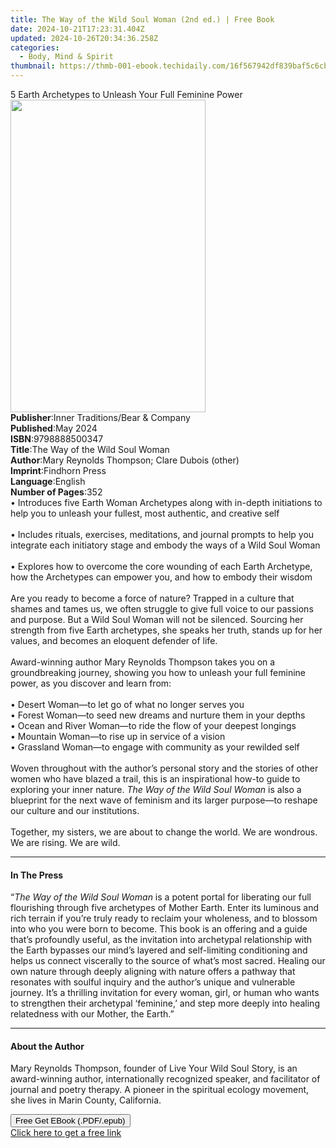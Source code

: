```yaml
---
title: The Way of the Wild Soul Woman (2nd ed.) | Free Book
date: 2024-10-21T17:23:31.404Z
updated: 2024-10-26T20:34:36.258Z
categories:
  - Body, Mind & Spirit
thumbnail: https://thmb-001-ebook.techidaily.com/16f567942df839baf5c6cbdfe3ed9c627bf698cc7d8b2d0b96b8c2498f2875f6.jpg
---
```

<main id="book-container">
  <div class="flex flex-col">
    <div class="book-brief flex-1 py-6 px-4 sm:p-6 md:py-10 md:px-8">
      <!-- brief-->
      <div class="book-brief-main">
        5 Earth Archetypes to Unleash Your Full Feminine Power
      </div>
    </div>
    <div
      class="book-meta-info flex-1 grid gap-4 col-start-1 col-end-3 row-start-1 sm:mb-6 sm:grid-cols-4 lg:gap-6 lg:col-start-2 lg:row-end-6 lg:row-span-6 lg:mb-0"
    >
      <div
        class="book-meta-info-left place-content-center mt-4 p-4 text-sm leading-6 col-start-2 col-span-2 dark:text-slate-400"
      >
        <img
          class="w-full h-500 object-cover rounded-lg sm:h-255 sm:col-span-2 lg:col-span-full"
          src="https://img-001-ebook.techidaily.com/22b5af64accb50988427967b7cf67dca4949c8c0f1f8a28eaed92ee5c3ba0a6d.jpg"
          alt=""
          width="312"
          height="500"
        />
      </div>
      <div
        class="book-meta-info-right mt-2 col-start-1 row-start-2 col-span-3 self-center"
      >
        <!-- meta data  -->
        <div class="flex flex-col px-4 md:px-8">
          <div class="flex-1">
            <strong>Publisher</strong>:<span class="px-2"
              >Inner Traditions/Bear &amp; Company</span
            >
          </div>
          <div class="flex-1">
            <strong>Published</strong>:<span class="px-2">May 2024</span>
          </div>
          <div class="flex-1">
            <strong>ISBN</strong>:<span class="px-2">9798888500347</span>
          </div>
          <div class="flex-1">
            <strong>Title</strong>:<span class="px-2"
              >The Way of the Wild Soul Woman</span
            >
          </div>
          <div class="flex-1">
            <strong>Author</strong>:<span class="px-2"
              >Mary Reynolds Thompson; Clare Dubois (other)</span
            >
          </div>
          <div class="flex-1">
            <strong>Imprint</strong>:<span class="px-2">Findhorn Press</span>
          </div>
          <div class="flex-1">
            <strong>Language</strong>:<span class="px-2">English</span>
          </div>
          <div class="flex-1">
            <strong>Number of Pages</strong>:<span class="px-2">352</span>
          </div>
        </div>
      </div>
    </div>
    <div class="book-description flex-1 py-6 px-4 sm:p-6 md:py-10 md:px-8">
      <div class="book-description-main">
        <div accordion-content="" id="description">
          • Introduces five Earth Woman Archetypes along with in-depth
          initiations to help you to unleash your fullest, most authentic, and
          creative self<br /><br />• Includes rituals, exercises, meditations,
          and journal prompts to help you integrate each initiatory stage and
          embody the ways of a Wild Soul Woman<br /><br />• Explores how to
          overcome the core wounding of each Earth Archetype, how the Archetypes
          can empower you, and how to embody their wisdom<br /><br />Are you
          ready to become a force of nature? Trapped in a culture that shames
          and tames us, we often struggle to give full voice to our passions and
          purpose. But a Wild Soul Woman will not be silenced. Sourcing her
          strength from five Earth archetypes, she speaks her truth, stands up
          for her values, and becomes an eloquent defender of life.
          <br /><br />Award-winning author Mary Reynolds Thompson takes you on a
          groundbreaking journey, showing you how to unleash your full feminine
          power, as you discover and learn from:<br /><br />• Desert Woman—to
          let go of what no longer serves you<br />• Forest Woman—to seed new
          dreams and nurture them in your depths<br />• Ocean and River Woman—to
          ride the flow of your deepest longings<br />• Mountain Woman—to rise
          up in service of a vision<br />• Grassland Woman—to engage with
          community as your rewilded self <br /><br />Woven throughout with the
          author’s personal story and the stories of other women who have blazed
          a trail, this is an inspirational how-to guide to exploring your inner
          nature. <i>The Way of the Wild Soul Woman</i> is also a blueprint for
          the next wave of feminism and its larger purpose—to reshape our
          culture and our institutions. <br /><br />Together, my sisters, we are
          about to change the world. We are wondrous. We are rising. We are
          wild.
        </div>
        <div class="accordion-fader"></div>
      </div>
    </div>
    <div class="book-excerpts flex-1 py-6 px-4 sm:p-6 md:py-10 md:px-8">
      <!-- excerpts-->
      <div class="book-excerpts-main">
        <hr />
        <h4 class="placeholder placeholder-heading">
          <span>In The Press</span>
        </h4>
        <p>
          “<i>The Way of the Wild Soul Woman</i> is a potent portal for
          liberating our full flourishing through five archetypes of Mother
          Earth. Enter its luminous and rich terrain if you’re truly ready to
          reclaim your wholeness, and to blossom into who you were born to
          become. This book is an offering and a guide that’s profoundly useful,
          as the invitation into archetypal relationship with the Earth bypasses
          our mind’s layered and self-limiting conditioning and helps us connect
          viscerally to the source of what’s most sacred. Healing our own nature
          through deeply aligning with nature offers a pathway that resonates
          with soulful inquiry and the author’s unique and vulnerable journey.
          It’s a thrilling invitation for every woman, girl, or human who wants
          to strengthen their archetypal ‘feminine,’ and step more deeply into
          healing relatedness with our Mother, the Earth.”
        </p>
      </div>
    </div>
    <div class="book-about-author flex-1 py-6 px-4 sm:p-6 md:py-10 md:px-8">
      <!-- about author-->
      <div class="book-main-author-main">
        <hr />
        <h4 class="placeholder placeholder-heading">
          <span>About the Author</span>
        </h4>
        <p>
          Mary Reynolds Thompson, founder of Live Your Wild Soul Story, is an
          award-­winning author, internationally recognized speaker, and
          facilitator of journal and poetry therapy. A pioneer in the spiritual
          ecology movement, she lives in Marin County, California.
        </p>
      </div>
    </div>
    <div class="book-free-get flex-1 py-6 px-4 sm:p-6 md:py-10 md:px-8">
      <button
        id="btn-free-get"
        class="bg-blue-500 hover:bg-blue-700 text-white font-bold py-2 px-4 rounded"
      >
        Free Get EBook (.PDF/.epub)
      </button>
      <div id="countdown-display" class="px-2 text-lg mt-2"></div>
      <a
        id="free-link"
        class="hidden bg-blue-500 hover:bg-blue-700 text-white font-bold py-2 px-4 rounded"
        href="https://www.ebooks.com/en-us/book/211013601/the-way-of-the-wild-soul-woman/mary-reynolds-thompson/"
        target="_blank"
        >Click here to get a free link</a
      >
    </div>
    <script>
      let countdownTime = 0;
      let countdownInterval = null;
      document
        .getElementById('btn-free-get')
        .addEventListener('click', startCountdown);
      function startCountdown() {
        countdownTime = new Date().getTime() + 60000 * 3;
        countdownInterval = setInterval(updateCountdown, 1000);
        document.getElementById('btn-free-get').disabled = true;
        document
          .getElementById('btn-free-get')
          .classList.add('bg-gray-500', 'cursor-not-allowed');
      }
      function updateCountdown() {
        let currentTime = new Date().getTime();
        let timeLeft = countdownTime - currentTime;
        let secondsLeft = Math.floor(timeLeft / 1000);
        document.getElementById('countdown-display').innerHTML =
          `Remaining time: ${secondsLeft} seconds.`;
        if (secondsLeft <= 0) {
          clearInterval(countdownInterval);
          document.getElementById('btn-free-get').classList.add('hidden');
          document.getElementById('free-link').classList.remove('hidden');
          document.getElementById('countdown-display').innerHTML = '';
        }
      }
    </script>
  </div>
</main>

<ins class="adsbygoogle"
      style="display:block"
      data-ad-client="ca-pub-7571918770474297"
      data-ad-slot="8358498916"
      data-ad-format="auto"
      data-full-width-responsive="true"></ins>
    
